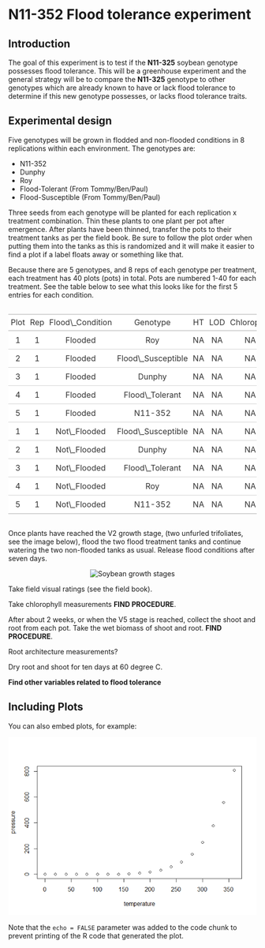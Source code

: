 N11-352 Flood tolerance experiment
================

## Introduction

The goal of this experiment is to test if the **N11-325** soybean
genotype possesses flood tolerance. This will be a greenhouse experiment
and the general strategy will be to compare the **N11-325** genotype to
other genotypes which are already known to have or lack flood tolerance
to determine if this new genotype possesses, or lacks flood tolerance
traits.

## Experimental design

Five genotypes will be grown in flodded and non-flooded conditions in 8
replications within each environment. The genotypes are:

-   N11-352
-   Dunphy
-   Roy
-   Flood-Tolerant (From Tommy/Ben/Paul)
-   Flood-Susceptible (From Tommy/Ben/Paul)

Three seeds from each genotype will be planted for each replication x
treatment combination. Thin these plants to one plant per pot after
emergence. After plants have been thinned, transfer the pots to their
treatment tanks as per the field book. Be sure to follow the plot order
when putting them into the tanks as this is randomized and it will make
it easier to find a plot if a label floats away or something like that.

Because there are 5 genotypes, and 8 reps of each genotype per
treatment, each treatment has 40 plots (pots) in total. Pots are
numbered 1-40 for each treatment. See the table below to see what this
looks like for the first 5 entries for each condition.

<!--html_preserve-->
<style>html {
  font-family: -apple-system, BlinkMacSystemFont, 'Segoe UI', Roboto, Oxygen, Ubuntu, Cantarell, 'Helvetica Neue', 'Fira Sans', 'Droid Sans', Arial, sans-serif;
}

#rfnexonhxh .gt_table {
  display: table;
  border-collapse: collapse;
  margin-left: auto;
  margin-right: auto;
  color: #333333;
  font-size: 16px;
  font-weight: normal;
  font-style: normal;
  background-color: #FFFFFF;
  width: auto;
  border-top-style: solid;
  border-top-width: 2px;
  border-top-color: #A8A8A8;
  border-right-style: none;
  border-right-width: 2px;
  border-right-color: #D3D3D3;
  border-bottom-style: solid;
  border-bottom-width: 2px;
  border-bottom-color: #A8A8A8;
  border-left-style: none;
  border-left-width: 2px;
  border-left-color: #D3D3D3;
}

#rfnexonhxh .gt_heading {
  background-color: #FFFFFF;
  text-align: center;
  border-bottom-color: #FFFFFF;
  border-left-style: none;
  border-left-width: 1px;
  border-left-color: #D3D3D3;
  border-right-style: none;
  border-right-width: 1px;
  border-right-color: #D3D3D3;
}

#rfnexonhxh .gt_title {
  color: #333333;
  font-size: 125%;
  font-weight: initial;
  padding-top: 4px;
  padding-bottom: 4px;
  border-bottom-color: #FFFFFF;
  border-bottom-width: 0;
}

#rfnexonhxh .gt_subtitle {
  color: #333333;
  font-size: 85%;
  font-weight: initial;
  padding-top: 0;
  padding-bottom: 4px;
  border-top-color: #FFFFFF;
  border-top-width: 0;
}

#rfnexonhxh .gt_bottom_border {
  border-bottom-style: solid;
  border-bottom-width: 2px;
  border-bottom-color: #D3D3D3;
}

#rfnexonhxh .gt_col_headings {
  border-top-style: solid;
  border-top-width: 2px;
  border-top-color: #D3D3D3;
  border-bottom-style: solid;
  border-bottom-width: 2px;
  border-bottom-color: #D3D3D3;
  border-left-style: none;
  border-left-width: 1px;
  border-left-color: #D3D3D3;
  border-right-style: none;
  border-right-width: 1px;
  border-right-color: #D3D3D3;
}

#rfnexonhxh .gt_col_heading {
  color: #333333;
  background-color: #FFFFFF;
  font-size: 100%;
  font-weight: normal;
  text-transform: inherit;
  border-left-style: none;
  border-left-width: 1px;
  border-left-color: #D3D3D3;
  border-right-style: none;
  border-right-width: 1px;
  border-right-color: #D3D3D3;
  vertical-align: bottom;
  padding-top: 5px;
  padding-bottom: 6px;
  padding-left: 5px;
  padding-right: 5px;
  overflow-x: hidden;
}

#rfnexonhxh .gt_column_spanner_outer {
  color: #333333;
  background-color: #FFFFFF;
  font-size: 100%;
  font-weight: normal;
  text-transform: inherit;
  padding-top: 0;
  padding-bottom: 0;
  padding-left: 4px;
  padding-right: 4px;
}

#rfnexonhxh .gt_column_spanner_outer:first-child {
  padding-left: 0;
}

#rfnexonhxh .gt_column_spanner_outer:last-child {
  padding-right: 0;
}

#rfnexonhxh .gt_column_spanner {
  border-bottom-style: solid;
  border-bottom-width: 2px;
  border-bottom-color: #D3D3D3;
  vertical-align: bottom;
  padding-top: 5px;
  padding-bottom: 6px;
  overflow-x: hidden;
  display: inline-block;
  width: 100%;
}

#rfnexonhxh .gt_group_heading {
  padding: 8px;
  color: #333333;
  background-color: #FFFFFF;
  font-size: 100%;
  font-weight: initial;
  text-transform: inherit;
  border-top-style: solid;
  border-top-width: 2px;
  border-top-color: #D3D3D3;
  border-bottom-style: solid;
  border-bottom-width: 2px;
  border-bottom-color: #D3D3D3;
  border-left-style: none;
  border-left-width: 1px;
  border-left-color: #D3D3D3;
  border-right-style: none;
  border-right-width: 1px;
  border-right-color: #D3D3D3;
  vertical-align: middle;
}

#rfnexonhxh .gt_empty_group_heading {
  padding: 0.5px;
  color: #333333;
  background-color: #FFFFFF;
  font-size: 100%;
  font-weight: initial;
  border-top-style: solid;
  border-top-width: 2px;
  border-top-color: #D3D3D3;
  border-bottom-style: solid;
  border-bottom-width: 2px;
  border-bottom-color: #D3D3D3;
  vertical-align: middle;
}

#rfnexonhxh .gt_from_md > :first-child {
  margin-top: 0;
}

#rfnexonhxh .gt_from_md > :last-child {
  margin-bottom: 0;
}

#rfnexonhxh .gt_row {
  padding-top: 8px;
  padding-bottom: 8px;
  padding-left: 5px;
  padding-right: 5px;
  margin: 10px;
  border-top-style: solid;
  border-top-width: 1px;
  border-top-color: #D3D3D3;
  border-left-style: none;
  border-left-width: 1px;
  border-left-color: #D3D3D3;
  border-right-style: none;
  border-right-width: 1px;
  border-right-color: #D3D3D3;
  vertical-align: middle;
  overflow-x: hidden;
}

#rfnexonhxh .gt_stub {
  color: #333333;
  background-color: #FFFFFF;
  font-size: 100%;
  font-weight: initial;
  text-transform: inherit;
  border-right-style: solid;
  border-right-width: 2px;
  border-right-color: #D3D3D3;
  padding-left: 12px;
}

#rfnexonhxh .gt_summary_row {
  color: #333333;
  background-color: #FFFFFF;
  text-transform: inherit;
  padding-top: 8px;
  padding-bottom: 8px;
  padding-left: 5px;
  padding-right: 5px;
}

#rfnexonhxh .gt_first_summary_row {
  padding-top: 8px;
  padding-bottom: 8px;
  padding-left: 5px;
  padding-right: 5px;
  border-top-style: solid;
  border-top-width: 2px;
  border-top-color: #D3D3D3;
}

#rfnexonhxh .gt_grand_summary_row {
  color: #333333;
  background-color: #FFFFFF;
  text-transform: inherit;
  padding-top: 8px;
  padding-bottom: 8px;
  padding-left: 5px;
  padding-right: 5px;
}

#rfnexonhxh .gt_first_grand_summary_row {
  padding-top: 8px;
  padding-bottom: 8px;
  padding-left: 5px;
  padding-right: 5px;
  border-top-style: double;
  border-top-width: 6px;
  border-top-color: #D3D3D3;
}

#rfnexonhxh .gt_striped {
  background-color: rgba(128, 128, 128, 0.05);
}

#rfnexonhxh .gt_table_body {
  border-top-style: solid;
  border-top-width: 2px;
  border-top-color: #D3D3D3;
  border-bottom-style: solid;
  border-bottom-width: 2px;
  border-bottom-color: #D3D3D3;
}

#rfnexonhxh .gt_footnotes {
  color: #333333;
  background-color: #FFFFFF;
  border-bottom-style: none;
  border-bottom-width: 2px;
  border-bottom-color: #D3D3D3;
  border-left-style: none;
  border-left-width: 2px;
  border-left-color: #D3D3D3;
  border-right-style: none;
  border-right-width: 2px;
  border-right-color: #D3D3D3;
}

#rfnexonhxh .gt_footnote {
  margin: 0px;
  font-size: 90%;
  padding: 4px;
}

#rfnexonhxh .gt_sourcenotes {
  color: #333333;
  background-color: #FFFFFF;
  border-bottom-style: none;
  border-bottom-width: 2px;
  border-bottom-color: #D3D3D3;
  border-left-style: none;
  border-left-width: 2px;
  border-left-color: #D3D3D3;
  border-right-style: none;
  border-right-width: 2px;
  border-right-color: #D3D3D3;
}

#rfnexonhxh .gt_sourcenote {
  font-size: 90%;
  padding: 4px;
}

#rfnexonhxh .gt_left {
  text-align: left;
}

#rfnexonhxh .gt_center {
  text-align: center;
}

#rfnexonhxh .gt_right {
  text-align: right;
  font-variant-numeric: tabular-nums;
}

#rfnexonhxh .gt_font_normal {
  font-weight: normal;
}

#rfnexonhxh .gt_font_bold {
  font-weight: bold;
}

#rfnexonhxh .gt_font_italic {
  font-style: italic;
}

#rfnexonhxh .gt_super {
  font-size: 65%;
}

#rfnexonhxh .gt_footnote_marks {
  font-style: italic;
  font-size: 65%;
}
</style>

<div id="rfnexonhxh"
style="overflow-x:auto;overflow-y:auto;width:auto;height:auto;">

<table class="gt_table">
<thead class="gt_col_headings">
<tr>
<th class="gt_col_heading gt_columns_bottom_border gt_center" rowspan="1" colspan="1">
Plot
</th>
<th class="gt_col_heading gt_columns_bottom_border gt_center" rowspan="1" colspan="1">
Rep
</th>
<th class="gt_col_heading gt_columns_bottom_border gt_center" rowspan="1" colspan="1">
Flood\_Condition
</th>
<th class="gt_col_heading gt_columns_bottom_border gt_center" rowspan="1" colspan="1">
Genotype
</th>
<th class="gt_col_heading gt_columns_bottom_border gt_center" rowspan="1" colspan="1">
HT
</th>
<th class="gt_col_heading gt_columns_bottom_border gt_center" rowspan="1" colspan="1">
LOD
</th>
<th class="gt_col_heading gt_columns_bottom_border gt_center" rowspan="1" colspan="1">
Chlorophyl
</th>
<th class="gt_col_heading gt_columns_bottom_border gt_center" rowspan="1" colspan="1">
Root\_biomass\_wet
</th>
<th class="gt_col_heading gt_columns_bottom_border gt_center" rowspan="1" colspan="1">
Shoot\_biomass\_wet
</th>
<th class="gt_col_heading gt_columns_bottom_border gt_center" rowspan="1" colspan="1">
Root\_biomass\_dry
</th>
<th class="gt_col_heading gt_columns_bottom_border gt_center" rowspan="1" colspan="1">
Shoot\_biomass\_dry
</th>
</tr>
</thead>
<tbody class="gt_table_body">
<tr>
<td class="gt_row gt_center">
1
</td>
<td class="gt_row gt_center">
1
</td>
<td class="gt_row gt_center">
Flooded
</td>
<td class="gt_row gt_center">
Roy
</td>
<td class="gt_row gt_center">
NA
</td>
<td class="gt_row gt_center">
NA
</td>
<td class="gt_row gt_center">
NA
</td>
<td class="gt_row gt_center">
NA
</td>
<td class="gt_row gt_center">
NA
</td>
<td class="gt_row gt_center">
NA
</td>
<td class="gt_row gt_center">
NA
</td>
</tr>
<tr>
<td class="gt_row gt_center">
2
</td>
<td class="gt_row gt_center">
1
</td>
<td class="gt_row gt_center">
Flooded
</td>
<td class="gt_row gt_center">
Flood\_Susceptible
</td>
<td class="gt_row gt_center">
NA
</td>
<td class="gt_row gt_center">
NA
</td>
<td class="gt_row gt_center">
NA
</td>
<td class="gt_row gt_center">
NA
</td>
<td class="gt_row gt_center">
NA
</td>
<td class="gt_row gt_center">
NA
</td>
<td class="gt_row gt_center">
NA
</td>
</tr>
<tr>
<td class="gt_row gt_center">
3
</td>
<td class="gt_row gt_center">
1
</td>
<td class="gt_row gt_center">
Flooded
</td>
<td class="gt_row gt_center">
Dunphy
</td>
<td class="gt_row gt_center">
NA
</td>
<td class="gt_row gt_center">
NA
</td>
<td class="gt_row gt_center">
NA
</td>
<td class="gt_row gt_center">
NA
</td>
<td class="gt_row gt_center">
NA
</td>
<td class="gt_row gt_center">
NA
</td>
<td class="gt_row gt_center">
NA
</td>
</tr>
<tr>
<td class="gt_row gt_center">
4
</td>
<td class="gt_row gt_center">
1
</td>
<td class="gt_row gt_center">
Flooded
</td>
<td class="gt_row gt_center">
Flood\_Tolerant
</td>
<td class="gt_row gt_center">
NA
</td>
<td class="gt_row gt_center">
NA
</td>
<td class="gt_row gt_center">
NA
</td>
<td class="gt_row gt_center">
NA
</td>
<td class="gt_row gt_center">
NA
</td>
<td class="gt_row gt_center">
NA
</td>
<td class="gt_row gt_center">
NA
</td>
</tr>
<tr>
<td class="gt_row gt_center">
5
</td>
<td class="gt_row gt_center">
1
</td>
<td class="gt_row gt_center">
Flooded
</td>
<td class="gt_row gt_center">
N11-352
</td>
<td class="gt_row gt_center">
NA
</td>
<td class="gt_row gt_center">
NA
</td>
<td class="gt_row gt_center">
NA
</td>
<td class="gt_row gt_center">
NA
</td>
<td class="gt_row gt_center">
NA
</td>
<td class="gt_row gt_center">
NA
</td>
<td class="gt_row gt_center">
NA
</td>
</tr>
<tr>
<td class="gt_row gt_center">
1
</td>
<td class="gt_row gt_center">
1
</td>
<td class="gt_row gt_center">
Not\_Flooded
</td>
<td class="gt_row gt_center">
Flood\_Susceptible
</td>
<td class="gt_row gt_center">
NA
</td>
<td class="gt_row gt_center">
NA
</td>
<td class="gt_row gt_center">
NA
</td>
<td class="gt_row gt_center">
NA
</td>
<td class="gt_row gt_center">
NA
</td>
<td class="gt_row gt_center">
NA
</td>
<td class="gt_row gt_center">
NA
</td>
</tr>
<tr>
<td class="gt_row gt_center">
2
</td>
<td class="gt_row gt_center">
1
</td>
<td class="gt_row gt_center">
Not\_Flooded
</td>
<td class="gt_row gt_center">
Dunphy
</td>
<td class="gt_row gt_center">
NA
</td>
<td class="gt_row gt_center">
NA
</td>
<td class="gt_row gt_center">
NA
</td>
<td class="gt_row gt_center">
NA
</td>
<td class="gt_row gt_center">
NA
</td>
<td class="gt_row gt_center">
NA
</td>
<td class="gt_row gt_center">
NA
</td>
</tr>
<tr>
<td class="gt_row gt_center">
3
</td>
<td class="gt_row gt_center">
1
</td>
<td class="gt_row gt_center">
Not\_Flooded
</td>
<td class="gt_row gt_center">
Flood\_Tolerant
</td>
<td class="gt_row gt_center">
NA
</td>
<td class="gt_row gt_center">
NA
</td>
<td class="gt_row gt_center">
NA
</td>
<td class="gt_row gt_center">
NA
</td>
<td class="gt_row gt_center">
NA
</td>
<td class="gt_row gt_center">
NA
</td>
<td class="gt_row gt_center">
NA
</td>
</tr>
<tr>
<td class="gt_row gt_center">
4
</td>
<td class="gt_row gt_center">
1
</td>
<td class="gt_row gt_center">
Not\_Flooded
</td>
<td class="gt_row gt_center">
Roy
</td>
<td class="gt_row gt_center">
NA
</td>
<td class="gt_row gt_center">
NA
</td>
<td class="gt_row gt_center">
NA
</td>
<td class="gt_row gt_center">
NA
</td>
<td class="gt_row gt_center">
NA
</td>
<td class="gt_row gt_center">
NA
</td>
<td class="gt_row gt_center">
NA
</td>
</tr>
<tr>
<td class="gt_row gt_center">
5
</td>
<td class="gt_row gt_center">
1
</td>
<td class="gt_row gt_center">
Not\_Flooded
</td>
<td class="gt_row gt_center">
N11-352
</td>
<td class="gt_row gt_center">
NA
</td>
<td class="gt_row gt_center">
NA
</td>
<td class="gt_row gt_center">
NA
</td>
<td class="gt_row gt_center">
NA
</td>
<td class="gt_row gt_center">
NA
</td>
<td class="gt_row gt_center">
NA
</td>
<td class="gt_row gt_center">
NA
</td>
</tr>
</tbody>
</table>

</div>

<!--/html_preserve-->
Once plants have reached the V2 growth stage, (two unfurled trifoliates,
see the image below), flood the two flood treatment tanks and continue
watering the two non-flooded tanks as usual. Release flood conditions
after seven days.  
<center>

![Soybean growth
stages](https://prairiecalifornian.com/wp-content/uploads/2015/07/SoybeanGrowthStages-image1.jpg)

</center>

Take field visual ratings (see the field book).

Take chlorophyll measurements **FIND PROCEDURE**.

After about 2 weeks, or when the V5 stage is reached, collect the shoot
and root from each pot. Take the wet biomass of shoot and root. **FIND
PROCEDURE**.

Root architecture measurements?

Dry root and shoot for ten days at 60 degree C.

**Find other variables related to flood tolerance**

## Including Plots

You can also embed plots, for example:

![](README_files/figure-gfm/pressure-1.png)<!-- -->

Note that the `echo = FALSE` parameter was added to the code chunk to
prevent printing of the R code that generated the plot.
